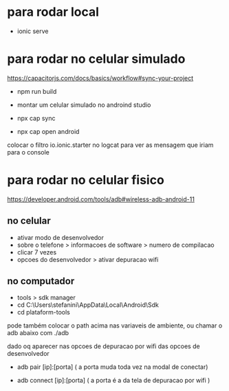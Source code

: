 
# para rodar local

- ionic serve

# para rodar no celular simulado

https://capacitorjs.com/docs/basics/workflow#sync-your-project 


- npm run build

- montar um celular simulado no androind studio

- npx cap sync

- npx cap open android

colocar o filtro io.ionic.starter no logcat para ver as mensagem que iriam para o console

# para rodar no celular fisico


https://developer.android.com/tools/adb#wireless-adb-android-11

 ## no celular

- ativar modo de desenvolvedor 
- sobre o telefone  >  informacoes de software > numero de compilacao 
- clicar 7 vezes
- opcoes do desenvolvedor > ativar depuracao wifi

## no computador 
- tools > sdk manager
- cd C:\Users\stefanini\AppData\Local\Android\Sdk
- cd plataform-tools

pode também colocar o path acima nas variaveis de ambiente, ou chamar o adb abaixo com ./adb



dado oq aparecer nas opcoes de depuracao por wifi das opcoes de desenvolvedor
- adb pair [ip]:[porta] ( a porta muda toda vez na modal de conectar)

- adb connect [ip]:[porta] ( a porta é a da tela de depuracao por wifi )






